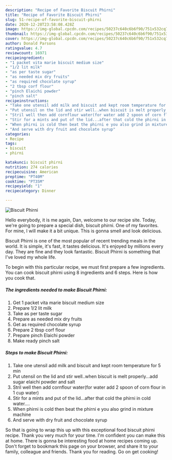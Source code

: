 ```yaml
---
description: "Recipe of Favorite Biscuit Phirni"
title: "Recipe of Favorite Biscuit Phirni"
slug: 51-recipe-of-favorite-biscuit-phirni
date: 2020-12-28T23:58:08.428Z
image: https://img-global.cpcdn.com/recipes/50237c640c6b6f90/751x532cq70/biscuit-phirni-recipe-main-photo.jpg
thumbnail: https://img-global.cpcdn.com/recipes/50237c640c6b6f90/751x532cq70/biscuit-phirni-recipe-main-photo.jpg
cover: https://img-global.cpcdn.com/recipes/50237c640c6b6f90/751x532cq70/biscuit-phirni-recipe-main-photo.jpg
author: Donald Parsons
ratingvalue: 4.7
reviewcount: 16971
recipeingredient:
- "1 packet vita marie biscuit medium size"
- "1/2 lit milk"
- "as per taste sugar"
- "as needed mix dry fruits"
- "as required chocolate syrup"
- "2 tbsp corf flour"
- "pinch Elaichi powder"
- "pinch salt"
recipeinstructions:
- "Take one utensil add milk and biscuit and kept room temperature for 5 min"
- "Put utensil on the lid and stir well..when biscuit is melt properly...add sugar elaichi powder and salt"
- "Stril well then add cornflour water(for water add 2 spoon of corn flour in 1 cup water)"
- "Stir for a mints and put of the lid...after that cold the phirni in cold water...."
- "When phirni is cold then beat the phirni e you also grind in mixture machine"
- "And serve with dry fruit and chocolate syrup"
categories:
- Recipe
tags:
- biscuit
- phirni

katakunci: biscuit phirni 
nutrition: 274 calories
recipecuisine: American
preptime: "PT40M"
cooktime: "PT35M"
recipeyield: "1"
recipecategory: Dinner

---
```



![Biscuit Phirni](https://img-global.cpcdn.com/recipes/50237c640c6b6f90/751x532cq70/biscuit-phirni-recipe-main-photo.jpg)

Hello everybody, it is me again, Dan, welcome to our recipe site. Today, we're going to prepare a special dish, biscuit phirni. One of my favorites. For mine, I will make it a bit unique. This is gonna smell and look delicious.

Biscuit Phirni is one of the most popular of recent trending meals in the world. It is simple, it's fast, it tastes delicious. It's enjoyed by millions every day. They are fine and they look fantastic. Biscuit Phirni is something that I've loved my whole life.




To begin with this particular recipe, we must first prepare a few ingredients. You can cook biscuit phirni using 8 ingredients and 6 steps. Here is how you cook that.

<!--inarticleads1-->

##### The ingredients needed to make Biscuit Phirni:

1. Get 1 packet vita marie biscuit medium size
1. Prepare 1/2 lit milk
1. Take as per taste sugar
1. Prepare as needed mix dry fruits
1. Get as required chocolate syrup
1. Prepare 2 tbsp corf flour
1. Prepare pinch Elaichi powder
1. Make ready pinch salt




<!--inarticleads2-->

##### Steps to make Biscuit Phirni:

1. Take one utensil add milk and biscuit and kept room temperature for 5 min
1. Put utensil on the lid and stir well..when biscuit is melt properly...add sugar elaichi powder and salt
1. Stril well then add cornflour water(for water add 2 spoon of corn flour in 1 cup water)
1. Stir for a mints and put of the lid...after that cold the phirni in cold water....
1. When phirni is cold then beat the phirni e you also grind in mixture machine
1. And serve with dry fruit and chocolate syrup




So that is going to wrap this up with this exceptional food biscuit phirni recipe. Thank you very much for your time. I'm confident you can make this at home. There is gonna be interesting food at home recipes coming up. Don't forget to bookmark this page on your browser, and share it to your family, colleague and friends. Thank you for reading. Go on get cooking!
